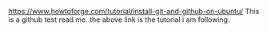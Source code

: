  
https://www.howtoforge.com/tutorial/install-git-and-github-on-ubuntu/
This is a github test read me. the above link is the tutorial i am following. 
